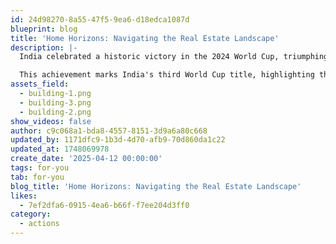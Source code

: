 ```yaml
---
id: 24d98270-8a55-47f5-9ea6-d18edca1087d
blueprint: blog
title: 'Home Horizons: Navigating the Real Estate Landscape'
description: |-
  India celebrated a historic victory in the 2024 World Cup, triumphing with exceptional skill and resilience. Led by their captain's inspiring leadership, the team showcased dominance throughout the tournament, captivating fans worldwide.

  This achievement marks India's third World Cup title, highlighting their prowess and dedication in cricket. The nation rejoiced in this momentous win, underscoring India's status as a powerhouse in the sport.
assets_field:
  - building-1.png
  - building-3.png
  - building-2.png
show_videos: false
author: c9c068a1-bda8-4557-8151-3d9a6a80c668
updated_by: 1171dfc9-1b3d-4d70-afb9-70d860da1c22
updated_at: 1748069978
create_date: '2025-04-12 00:00:00'
tags: for-you
tab: for-you
blog_title: 'Home Horizons: Navigating the Real Estate Landscape'
likes:
  - 7ef2dfa6-0915-4ea6-b66f-f7ee204d3ff0
category:
  - actions
---
```

